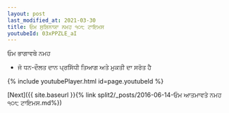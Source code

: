 ```yaml
---
layout: post
last_modified_at: 2021-03-30
title: ਓਮ ਸੁਸ਼ਿਨਾਯਾ ਨਮਹ ੧੦੮ ਟਾਇਮਸ
youtubeId: 03xPPZLE_aI
---
```

 
 
 ਓਮ ਭਾਗਾਵਥੇ ਨਮਹ  
 
 -  ਜੋ ਧਨ-ਦੌਲਤ ਦਾਨ ਪ੍ਰਸਿੱਧੀ ਤਿਆਗ ਅਤੇ ਮੁਕਤੀ ਦਾ ਸਰੋਤ ਹੈ 
 
  
 
  
 
 
 
 
 
 


{% include youtubePlayer.html id=page.youtubeId %}
 
[Next]({{ site.baseurl }}{% link  split2/_posts/2016-06-14-ਓਮ ਆਤਮਾਵਤੇ ਨਮਹ ੧੦੮ ਟਾਇਮਸ.md%})
 
